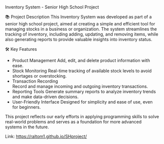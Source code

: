 Inventory System - Senior High School Project

 📚 Project Description
This Inventory System was developed as part of a senior high school project, aimed at creating a simple and efficient tool for managing stocks in a business or organization. The system streamlines the tracking of inventory, including adding, updating, and removing items, while also generating reports to provide valuable insights into inventory status.

 🛠️ Key Features
- Product Management 
  Add, edit, and delete product information with ease.  
- Stock Monitoring 
  Real-time tracking of available stock levels to avoid shortages or overstocking.  
- Transaction Recording  
  Record and manage incoming and outgoing inventory transactions.  
- Reporting Tools 
  Generate summary reports to analyze inventory trends and make data-driven decisions.  
- User-Friendly Interface 
  Designed for simplicity and ease of use, even for beginners.  

This project reflects our early efforts in applying programming skills to solve real-world problems and serves as a foundation for more advanced systems in the future.

Link: https://raltom1.github.io/SHproject/
